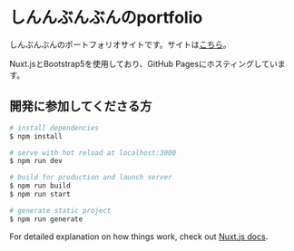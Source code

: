 # しんんぶんぶんのportfolio
しんぶんぶんのポートフォリオサイトです。サイトは[こちら](https://shinbunbun.github.io/)。


Nuxt.jsとBootstrap5を使用しており、GitHub Pagesにホスティングしています。

## 開発に参加してくださる方

```bash
# install dependencies
$ npm install

# serve with hot reload at localhost:3000
$ npm run dev

# build for production and launch server
$ npm run build
$ npm run start

# generate static project
$ npm run generate
```

For detailed explanation on how things work, check out [Nuxt.js docs](https://nuxtjs.org).
